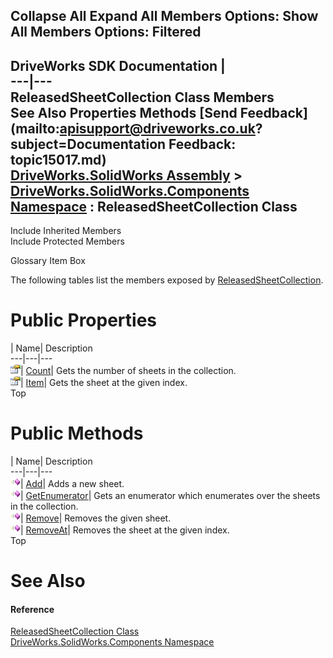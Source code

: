        

 Collapse All Expand All  Members Options: Show All  Members Options: Filtered   
---  
DriveWorks SDK Documentation  |   
---|---  
ReleasedSheetCollection Class Members   
See Also Properties Methods [Send Feedback](mailto:apisupport@driveworks.co.uk?subject=Documentation Feedback: topic15017.md)  
[DriveWorks.SolidWorks Assembly](topic13342.md) > [DriveWorks.SolidWorks.Components Namespace](topic13925.md) : ReleasedSheetCollection Class  
---  
  
Include Inherited Members    
Include Protected Members  


Glossary Item Box

The following tables list the members exposed by [ReleasedSheetCollection](topic15017.md).

# Public Properties

| Name| Description  
---|---|---  
![Public Property](dotnetimages/publicProperty.gif)| [Count](topic15027.md)| Gets the number of sheets in the collection.   
![Public Property](dotnetimages/publicProperty.gif)| [Item](topic15028.md)| Gets the sheet at the given index.   
Top

# Public Methods

| Name| Description  
---|---|---  
![Public Method](dotnetimages/publicMethod.gif)| [Add](topic15023.md)| Adds a new sheet.   
![Public Method](dotnetimages/publicMethod.gif)| [GetEnumerator](topic15024.md)| Gets an enumerator which enumerates over the sheets in the collection.   
![Public Method](dotnetimages/publicMethod.gif)| [Remove](topic15025.md)| Removes the given sheet.   
![Public Method](dotnetimages/publicMethod.gif)| [RemoveAt](topic15026.md)| Removes the sheet at the given index.   
Top

# See Also

#### Reference

[ReleasedSheetCollection Class](topic15017.md)   
[DriveWorks.SolidWorks.Components Namespace](topic13925.md)


